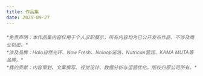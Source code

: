 ```yaml
---
title: 作品集
date: 2025-09-27
---
```


<div style="font-style: italic; color: #666; font-size: 0.9em; line-height: 1.6; margin: 20px 0;">
*免责声明：本作品集内容仅用于个人求职展示，所有内容均为已公开发布作品，不涉及商业机密。*<br>
*涉及品牌：Halo自然光环、Now Fresh、Noloop诺洛、Nutrican营润、KAMA MUTA等品牌。*<br>
*我的贡献：内容策划、文案撰写、视觉设计、数据分析与运营优化。版权归原公司所有。*
</div>
